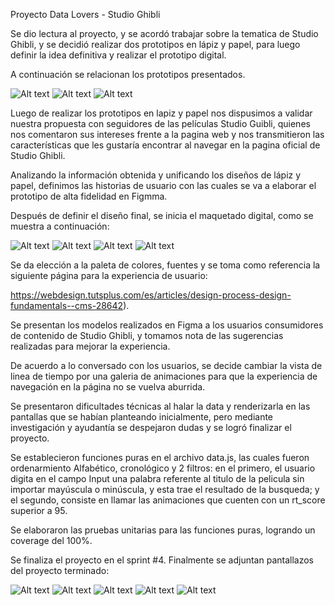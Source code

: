 Proyecto Data Lovers - Studio Ghibli

Se dio lectura al proyecto, y se acordó trabajar sobre la tematica de Studio Ghibli, y se decidió realizar dos prototipos en lápiz y papel, para luego definir la idea definitiva y realizar el prototipo digital.

A continuación se relacionan los prototipos presentados.

![Alt text](src\img\Prototipo1_Home_LP)
![Alt text](src\img\Prototipo_animaciones_LP)
![Alt text](src\img\Prototipo2)

Luego de realizar los prototipos en lapiz y papel nos dispusimos a validar nuestra propuesta con seguidores de las películas Studio Guibli, quienes nos comentaron sus intereses frente a la pagina web y nos transmitieron las características que les gustaría encontrar al navegar en la pagina oficial de Studio Ghibli.

Analizando la información obtenida y unificando los diseños de lápiz y papel, definimos las historias de usuario con las cuales se va a elaborar el prototipo de alta fidelidad en Figmma.

Después de definir el diseño final, se inicia el maquetado digital, como se muestra a continuación:

![Alt text](./src/img/Prototipo_Home_Galeria_animaciones_Figma)
![Alt text](src\img\Protopito_Personajes_Figma)
![Alt text](src\img\Prototipo_Locaciones_Figma)
![Alt text](src\img\Prototipo_Vehículos_Figma)

Se da elección a la paleta de colores, fuentes y se toma como referencia la siguiente página para la experiencia de usuario:

https://webdesign.tutsplus.com/es/articles/design-process-design-fundamentals--cms-28642).

Se presentan los modelos realizados en Figma a los usuarios consumidores de contenido de Studio Ghibli, y tomamos nota de las sugerencias realizadas para mejorar la experiencia.

De acuerdo a lo conversado con los usuarios, se decide cambiar la vista de linea de tiempo por una galeria de animaciones para que la experiencia de navegación en la página no se vuelva aburrida. 

Se presentaron dificultades técnicas al halar la data y renderizarla en las pantallas que se habían planteando inicialmente, pero mediante investigación y ayudantía se despejaron dudas y se logró finalizar el proyecto.

Se establecieron funciones puras en el archivo data.js, las cuales fueron ordenarmiento Alfabético, cronológico y 2 filtros: en el primero, el usuario digita en el campo Input una palabra referente al titulo de la pelicula sin importar mayúscula o minúscula, y esta trae el resultado de la busqueda; y el segundo, consiste en llamar las animaciones que cuenten con un rt_score superior a 95.

Se elaboraron las pruebas unitarias para las funciones puras, logrando un coverage del 100%.

Se finaliza el proyecto en el sprint #4. Finalmente se adjuntan pantallazos del proyecto terminado:

![Alt text](src\img\Galeria_Animaciones_Final)
![Alt text](src\img\Detalle_Animaciones_Final)
![Alt text](src\img\Detalle_Personajes_Final)
![Alt text](src\img\Detalle_Locaciones_Final)
![Alt text](src\img\Detalle_Vehiculos_Final)
